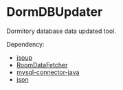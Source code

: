 # DormDBUpdater
Dormitory database data updated tool.

Dependency:
- [jsoup](https://github.com/jhy/jsoup)
- [RoomDataFetcher](https://github.com/Dyu5th-Dorm/RoomDataFetcher)
- [mysql-connector-java](https://github.com/mysql/mysql-connector-j)
- [json](https://github.com/stleary/JSON-java)
